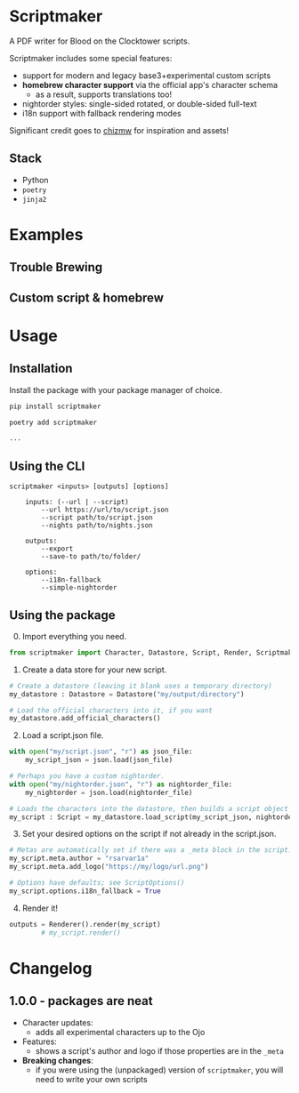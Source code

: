 # Scriptmaker

A PDF writer for Blood on the Clocktower scripts. 

Scriptmaker includes some special features:
- support for modern and legacy base3+experimental custom scripts
- **homebrew character support** via the official app's character schema
  - as a result, supports translations too!
- nightorder styles: single-sided rotated, or double-sided full-text
- i18n support with fallback rendering modes

Significant credit goes to [chizmw](https://github.com/chizmw/botc-custom-script-json2pdf) for inspiration and assets!

## Stack
- Python
- `poetry`
- `jinja2`

# Examples

## Trouble Brewing

## Custom script & homebrew

# Usage

## Installation

Install the package with your package manager of choice.

```sh
pip install scriptmaker
```
```sh
poetry add scriptmaker
```
```sh
...
```

## Using the CLI

```
scriptmaker <inputs> [outputs] [options]

    inputs: (--url | --script)
        --url https://url/to/script.json
        --script path/to/script.json
        --nights path/to/nights.json
    
    outputs:
        --export
        --save-to path/to/folder/

    options:
        --i18n-fallback
        --simple-nightorder
```

## Using the package

0. Import everything you need.
```python
from scriptmaker import Character, Datastore, Script, Render, ScriptmakerError
```

1. Create a data store for your new script.
```python
# Create a datastore (leaving it blank uses a temporary directory)
my_datastore : Datastore = Datastore("my/output/directory")

# Load the official characters into it, if you want
my_datastore.add_official_characters()
```

2. Load a script.json file.
```python
with open("my/script.json", "r") as json_file:
    my_script_json = json.load(json_file)

# Perhaps you have a custom nightorder.
with open("my/nightorder.json", "r") as nightorder_file:
    my_nightorder = json.load(nightorder_file)

# Loads the characters into the datastore, then builds a script object too
my_script : Script = my_datastore.load_script(my_script_json, nightorder_json = my_nightorder)
```

3. Set your desired options on the script if not already in the script.json.
```python
# Metas are automatically set if there was a _meta block in the script.json
my_script.meta.author = "rsarvar1a"
my_script.meta.add_logo("https://my/logo/url.png")

# Options have defaults; see ScriptOptions()
my_script.options.i18n_fallback = True
```

4. Render it!
```python
outputs = Renderer().render(my_script)
        # my_script.render()
```

# Changelog

## 1.0.0 - packages are neat

- Character updates:
    - adds all experimental characters up to the Ojo
- Features:
    - shows a script's author and logo if those properties are in the `_meta`
- **Breaking changes**:
    - if you were using the (unpackaged) version of `scriptmaker`, you will need to write your own scripts